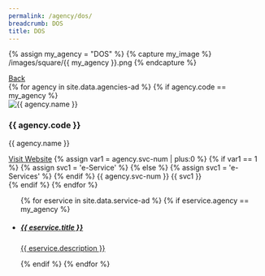 ```yaml
---
permalink: /agency/dos/
breadcrumb: DOS
title: DOS
---
```


{% assign my_agency = "DOS" %}
{% capture my_image %}
  /images/square/{{ my_agency }}.png
{% endcapture %}

<div class="agency">
  <div class="controls">
    <span class="back-button"><a href="/all-agencies/">Back</a></span>
   </div>
  
  <div class="agency-header">
    {% for agency in site.data.agencies-ad %}   
      {% if agency.code == my_agency %}
          <div>
            <img src="{{ my_image }}" alt="{{ agency.name }}" />
          </div>
          <div class="agency-details">
            <div class="agency-name">
              <h3>{{ agency.code }}</h3>
              <p>{{ agency.name }}</p>
            </div>
            <div class="agency-meta">
              <a href="{{ agency.website }}">Visit Website</a>
              {% assign var1 = agency.svc-num | plus:0  %}
              {% if var1 == 1 %}
                {% assign svc1 = 'e-Service' %}
              {% else %}
               {% assign svc1 = 'e-Services' %}
              {% endif %}
              <span>{{ agency.svc-num }} {{ svc1 }} </span>
            </div>
          </div> 
      {% endif %}
    {% endfor %}
   </div>
   
  <div class="agency-body">
  <ul>
  {% for eservice in site.data.service-ad %}
    {% if eservice.agency == my_agency %}
    <li class="list-item">
      <a href="{{ eservice.url }}">        
        <div class="list-item-text">
          <h5>{{ eservice.title }}</h5>
          <p>{{ eservice.description }}</p>
        </div>
      </a>
    </li>   
    {% endif %}
    {% endfor %} 
  </ul>
  </div>
 </div>
